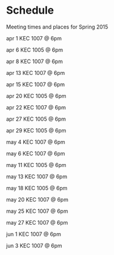 Schedule
========
Meeting times and places for Spring 2015

apr 1   KEC 1007 @ 6pm

apr 6   KEC 1005 @ 6pm

apr 8   KEC 1007 @ 6pm

apr 13  KEC 1007 @ 6pm

apr 15  KEC 1007 @ 6pm

apr 20  KEC 1005 @ 6pm

apr 22  KEC 1007 @ 6pm

apr 27  KEC 1005 @ 6pm

apr 29  KEC 1005 @ 6pm

may 4   KEC 1007 @ 6pm

may 6   KEC 1007 @ 6pm

may 11  KEC 1005 @ 6pm

may 13  KEC 1007 @ 6pm

may 18  KEC 1005 @ 6pm

may 20  KEC 1007 @ 6pm

may 25  KEC 1007 @ 6pm

may 27  KEC 1007 @ 6pm

jun 1   KEC 1007 @ 6pm

jun 3   KEC 1007 @ 6pm
